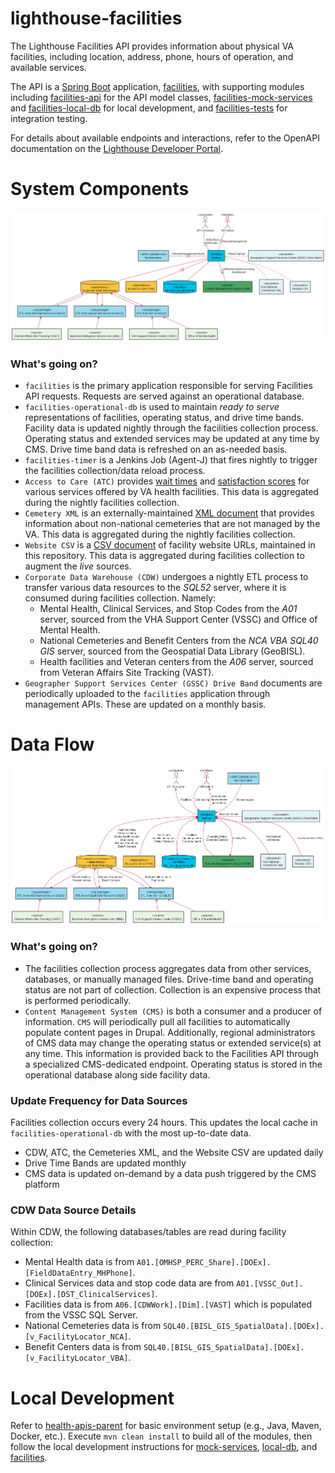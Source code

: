 # lighthouse-facilities

The Lighthouse Facilities API provides information about physical VA facilities, including
location, address, phone, hours of operation, and available services.

The API is a [Spring Boot](https://spring.io/projects/spring-boot)
application, [facilities](facilities/README.md),
with supporting modules including
[facilities-api](facilities-api/README.md) for the API model classes,
[facilities-mock-services](facilities-mock-services/README.md) and
[facilities-local-db](facilities-local-db/README.md) for local development, and
[facilities-tests](facilities-tests/README.md)
for integration testing.

For details about available endpoints and interactions, refer to the
OpenAPI documentation on the
[Lighthouse Developer Portal](https://developer.va.gov/explore/facilities/docs/facilities).

# System Components
![System Components](src/plantuml/system-components.png)

### What's going on?
* `facilities` is the primary application responsible for serving Facilities API requests.
  Requests are served against an operational database.
* `facilities-operational-db` is used to maintain _ready to serve_ representations of
  facilities, operating status, and drive time bands. Facility data is updated nightly
  through the facilities collection process.
  Operating status and extended services may be updated at any time by CMS.
  Drive time band data is refreshed on an as-needed basis.
* `facilities-timer` is a Jenkins Job (Agent-J) that fires nightly to trigger the facilities
  collection/data reload process.
* `Access to Care (ATC)` provides
  [wait times](https://www.accesstocare.va.gov/atcapis/v1.1/patientwaittimes) and
  [satisfaction scores](https://www.accesstopwt.va.gov/Shep/getRawData?location=*)
  for various services offered by VA health facilities.
  This data is aggregated during the nightly facilities collection.
* `Cemetery XML` is an externally-maintained
  [XML document](https://www.cem.va.gov/cems/cems.xml)
  that provides information about non-national cemeteries that are not managed by the VA.
  This data is aggregated during the nightly facilities collection.
* `Website CSV` is a
  [CSV document](facilities/src/main/resources/websites.csv)
  of facility website URLs, maintained in this repository.
  This data is aggregated during facilities collection to augment the _live_ sources.
* `Corporate Data Warehouse (CDW)` undergoes a nightly ETL process to transfer various data resources to the _SQL52_ server, where it is consumed during facilities collection. Namely:
    - Mental Health, Clinical Services, and Stop Codes from the _A01_ server, sourced from the VHA Support Center (VSSC) and Office of Mental Health.
    - National Cemeteries and Benefit Centers from the _NCA VBA SQL40 GIS_ server, sourced from the  Geospatial Data Library (GeoBISL).
    - Health facilities and Veteran centers from the _A06_ server, sourced from Veteran Affairs Site Tracking (VAST).
* `Geographer Support Services Center (GSSC) Drive Band` documents are periodically uploaded to the `facilities`
  application through management APIs.  These are updated on a monthly basis.

# Data Flow
![Data Flow](src/plantuml/data-flow.png)

### What's going on?
* The facilities collection process aggregates data from other services, databases, or manually managed
  files. Drive-time band and operating status are not part of collection.
  Collection is an expensive process that is performed periodically.
* `Content Management System (CMS)` is both a consumer and a producer of information. `CMS` will periodically pull all
  facilities to automatically populate content pages in Drupal.
  Additionally, regional administrators of CMS data may change the operating status or extended service(s) at any time.
  This information is provided back to the Facilities API through a specialized CMS-dedicated
  endpoint. Operating status is stored in the operational database along side facility data.

### Update Frequency for Data Sources
Facilities collection occurs every 24 hours. This updates the local cache in `facilities-operational-db` with the most up-to-date data.
* CDW, ATC, the Cemeteries XML, and the Website CSV are updated daily
* Drive Time Bands are updated monthly
* CMS data is updated on-demand by a data push triggered by the CMS platform

### CDW Data Source Details
Within CDW, the following databases/tables are read during facility collection:
* Mental Health data is from `A01.[OMHSP_PERC_Share].[DOEx].[FieldDataEntry_MHPhone]`.
* Clinical Services data and stop code data are from `A01.[VSSC_Out].[DOEx].[DST_ClinicalServices]`.
* Facilities data is from `A06.[CDWWork].[Dim].[VAST]` which is populated from the VSSC SQL Server.
* National Cemeteries data is from `SQL40.[BISL_GIS_SpatialData].[DOEx].[v_FacilityLocator_NCA]`.
* Benefit Centers data is from `SQL40.[BISL_GIS_SpatialData].[DOEx].[v_FacilityLocator_VBA]`.


# Local Development

Refer to [health-apis-parent](https://github.com/department-of-veterans-affairs/health-apis-parent)
for basic environment setup (e.g., Java, Maven, Docker, etc.).
Execute `mvn clean install` to build all of the modules, then follow the local development
instructions for [mock-services](facilities-mock-services/README.md#local-development),
[local-db](facilities-local-db/README.md#local-development),
and [facilities](facilities/README.md#local-development).
